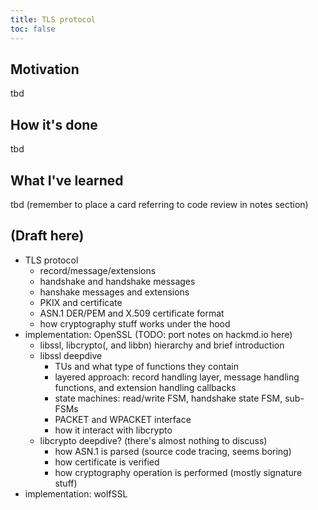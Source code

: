```yaml
---
title: TLS protocol
toc: false
---
```


## Motivation
tbd

## How it's done
tbd

## What I've learned
tbd (remember to place a card referring to code review in notes section)


## (Draft here)

- TLS protocol
	- record/message/extensions
	- handshake and handshake messages
	- hanshake messages and extensions
	- PKIX and certificate
	- ASN.1 DER/PEM and X.509 certificate format
	- how cryptography stuff works under the hood
- implementation: OpenSSL (TODO: port notes on hackmd.io here)
	- libssl, libcrypto(, and libbn) hierarchy and brief introduction
	- libssl deepdive
		- TUs and what type of functions they contain
		- layered approach: record handling layer, message handling functions, and extension handling callbacks
		- state machines: read/write FSM, handshake state FSM, sub-FSMs
		- PACKET and WPACKET interface
		- how it interact with libcrypto
	- libcrypto deepdive? (there's almost nothing to discuss)
		- how ASN.1 is parsed (source code tracing, seems boring)
		- how certificate is verified
		- how cryptography operation is performed (mostly signature stuff)
- implementation: wolfSSL
